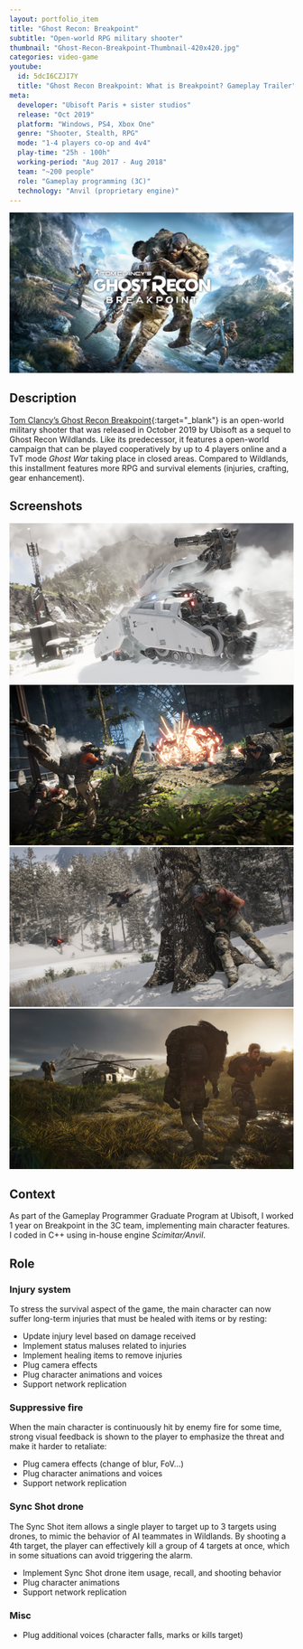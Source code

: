```yaml
---
layout: portfolio_item
title: "Ghost Recon: Breakpoint"
subtitle: "Open-world RPG military shooter"
thumbnail: "Ghost-Recon-Breakpoint-Thumbnail-420x420.jpg"
categories: video-game
youtube:
  id: 5dcI6CZJI7Y
  title: "Ghost Recon Breakpoint: What is Breakpoint? Gameplay Trailer"
meta:
  developer: "Ubisoft Paris + sister studios"
  release: "Oct 2019"
  platform: "Windows, PS4, Xbox One"
  genre: "Shooter, Stealth, RPG"
  mode: "1-4 players co-op and 4v4"
  play-time: "25h - 100h"
  working-period: "Aug 2017 - Aug 2018"
  team: "~200 people"
  role: "Gameplay programming (3C)"
  technology: "Anvil (proprietary engine)"
---
```

![Ghost Recon Breakpoint Banner](/assets/pictures/portfolio/Ghost-Recon-Breakpoint-Title-1024x576.jpg)

## Description

[Tom Clancy’s Ghost Recon Breakpoint](https://www.ubisoft.com/en-gb/game/ghost-recon/breakpoint/game-info){:target="_blank"} is an open-world military shooter that was released in October 2019 by Ubisoft as a sequel to Ghost Recon Wildlands. Like its predecessor, it features a open-world campaign that can be played cooperatively by up to 4 players online and a TvT mode *Ghost War* taking place in closed areas. Compared to Wildlands, this installment features more RPG and survival elements (injuries, crafting, gear enhancement).

## Screenshots

<div class="grid">
  <img src="/assets/pictures/portfolio/Ghost-Recon-Breakpoint-Drone-768x432.png" alt="Teamwork">
  <img src="/assets/pictures/portfolio/Ghost-Recon-Breakpoint-No-HUD-battle-768x432.png" alt="Ghost shooting a rocket">
  <img src="/assets/pictures/portfolio/Ghost-Recon-Breakpoint-No-HUD-stealth-768x432.jpg" alt="Ghost hiding from a drone">
  <img src="/assets/pictures/portfolio/Ghost-Recon-Breakpoint-No-HUD-Teamwork-768x432.jpg" alt="Enemy grounded drone">
</div>

## Context

As part of the Gameplay Programmer Graduate Program at Ubisoft, I worked 1 year on Breakpoint in the 3C team, implementing main character features. I coded in C++ using in-house engine *Scimitar/Anvil*.

## Role

### Injury system

To stress the survival aspect of the game, the main character can now suffer long-term injuries that must be healed with items or by resting:

- Update injury level based on damage received
- Implement status maluses related to injuries
- Implement healing items to remove injuries
- Plug camera effects
- Plug character animations and voices
- Support network replication

### Suppressive fire

When the main character is continuously hit by enemy fire for some time, strong visual feedback is shown to the player to emphasize the threat and make it harder to retaliate:

- Plug camera effects (change of blur, FoV…)
- Plug character animations and voices
- Support network replication

### Sync Shot drone

The Sync Shot item allows a single player to target up to 3 targets using drones, to mimic the behavior of AI teammates in Wildlands. By shooting a 4th target, the player can effectively kill a group of 4 targets at once, which in some situations can avoid triggering the alarm.

- Implement Sync Shot drone item usage, recall, and shooting behavior
- Plug character animations
- Support network replication

### Misc

- Plug additional voices (character falls, marks or kills target)
